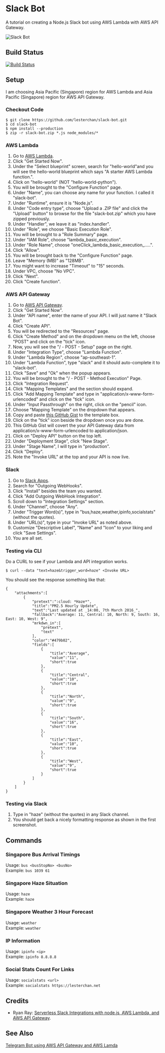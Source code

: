 # Slack Bot
A tutorial on creating a Node.js Slack bot using AWS Lambda with AWS API Gateway.

![Slack Bot](https://c2.staticflickr.com/2/1562/25554826086_0e79e3b88d_o.png)

## Build Status
[![Build Status](https://travis-ci.org/lesterchan/slack-bot.svg?branch=master)](https://travis-ci.org/lesterchan/slack-bot)

## Setup
I am choosing Asia Pacific (Singapore) region for AWS Lambda and Asia Pacific (Singapore) region for AWS API Gateway.

### Checkout Code
```
$ git clone https://github.com/lesterchan/slack-bot.git  
$ cd slack-bot  
$ npm install --production  
$ zip -r slack-bot.zip *.js node_modules/*
```

### AWS Lambda
1. Go to [AWS Lambda](https://ap-southeast-1.console.aws.amazon.com/lambda/home?region=ap-southeast-1).
2. Click "Get Started Now".
3. Under the "Select blueprint" screen, search for "hello-world"and you will see the hello-world blueprint which says "A starter AWS Lambda function.".
4. Click on "hello-world" (NOT "hello-world-python").
5. You will be brought to the "Configure Function" page.
6. Under "Name", you can choose any name for your function. I called it "slack-bot".
7. Under "Runtime", ensure it is "Node.js".
8. Under "Code entry type", choose "Upload a .ZIP file" and click the "Upload" button" to browse for the file "slack-bot.zip" which you have zipped previously.
9. Under "Handler", we leave it as "index.handler".
10. Under "Role", we choose "Basic Execution Role".
11. You will be brought to a "Role Summary" page.
12. Under "IAM Role", choose "lambda_basic_execution".
13. Under "Role Name", choose "oneClick_lambda_basic_execution_.....".
14. Click "Allow".
15. You will be brought back to the "Configure Function" page.
16. Leave "Memory (MB)" as "128MB".
17. You might want to increase "Timeout" to "15" seconds.
18. Under VPC, choose "No VPC".
19. Click "Next".
20. Click "Create function".

### AWS API Gateway
1. Go to [AWS API Gateway](https://ap-southeast-1.console.aws.amazon.com/apigateway/home?region=ap-southeast-1).
2. Click "Get Started Now".
3. Under "API name", enter the name of your API. I will just name it "Slack Bot".
4. Click "Create API".
5. You will be redirected to the "Resources" page.
6. Click "Create Method" and on the dropdown menu on the left, choose "POST" and click on the "tick" icon.
7. Now, you will see the "/ - POST - Setup" page on the right.
8. Under "Integration Type", choose "Lambda Function".
9. Under "Lambda Region", choose "ap-southeast-1".
10. Under "Lambda Function", type "slack" and it should auto-complete it to "slack-bot".
11. Click "Save" and "Ok" when the popup appears.
12. You will be brought to the "/ - POST - Method Execution" Page.
13. Click "Integration Request".
14. Click "Mapping Templates" and the section should expand.
15. Click "Add Mapping Template" and type in "application/x-www-form-urlencoded" and click on the "tick" icon.
16. Under "Input Passthrough" on the right, click on the "pencil" icon.
16. Choose "Mapping Template" on the dropdown that appears.
17. Copy and paste [this GitHub Gist](https://gist.githubusercontent.com/ryanray/668022ad2432e38493df/raw/a3b8c765791ac6cfc15811a5dcb2d97056adc107/aws-api-gateway-form-to-json.ftl) to the template box.
18. Click on the "tick" icon beside the dropdown once you are done.
19. This GitHub Gist will covert the your API Gateway data from application/x-www-form-urlencoded to application/json.
20. Click on "Deploy API" button on the top left.
21. Under "Deployment Stage", click "New Stage".
22. Under "Stage Name", I will type in "production".
23. Click "Deploy".
24. Note the "Invoke URL" at the top and your API is now live.

### Slack
1. Go to [Slack Apps](https://slack.com/apps).
2. Search for "Outgoing WebHooks".
3. Click "Install" besides the team you wanted.
4. Click "Add Outgoing WebHook Integration".
5. Scroll down to "Integration Settings" section.
6. Under "Channel", choose "Any".
7. Under "Trigger Word(s)", type in "bus,haze,weather,ipinfo,socialstats" (without the quotes).
8. Under "URL(s)", type in your "Invoke URL" as noted above.
9. Customize "Descriptive Label", "Name" and "Icon" to your liking and click "Save Settings".
10. You are all set.

### Testing via CLI
Do a CURL to see if your Lambda and API integration works.  
```
$ curl --data "text=haze&trigger_word=haze" <Invoke URL>
```

You should see the response something like that:  
```
{  
    "attachments":[  
        {  
            "pretext":":cloud: *Haze*",
            "title":"PM2.5 Hourly Update",
            "text":"Last updated at _14:00, 7th March 2016_",
            "fallback":"Average: 11, Central: 10, North: 9, South: 16, East: 10, West: 9",
            "mrkdwn_in":[  
                "pretext",
                "text"
            ],
            "color":"#479b02",
            "fields":[  
                {  
                    "title":"Average",
                    "value":"11",
                    "short":true
                },
                {  
                    "title":"Central",
                    "value":"10",
                    "short":true
                },
                {  
                    "title":"North",
                    "value":"9",
                    "short":true
                },
                {  
                    "title":"South",
                    "value":"16",
                    "short":true
                },
                {  
                    "title":"East",
                    "value":"10",
                    "short":true
                },
                {  
                    "title":"West",
                    "value":"9",
                    "short":true
                }
            ]
        }
    ]
}
```

### Testing via Slack
1. Type in "haze" (without the quotes) in any Slack channel.
2. You should get back a nicely formatting response as shown in the first screenshot.

## Commands
### Singapore Bus Arrival Timings 
Usage: ```bus <busStopNo> <busNo>```  
Example: ```bus 1039 61```

### Singapore Haze Situation
Usage: ```haze```  
Example: ```haze```

### Singapore Weather 3 Hour Forecast
Usage: ```weather```  
Example: ```weather```

### IP Information
Usage: ```ipinfo <ip>```  
Example: ```ipinfo 8.8.8.8```

### Social Stats Count For Links
Usage: ```socialstats <url>```  
Example: ```socialstats https://lesterchan.net```

## Credits
* Ryan Ray: [Serverless Slack Integrations with node.js, AWS Lambda, and AWS API Gateway](http://www.ryanray.me/serverless-slack-integrations).

## See Also
[Telegram Bot using AWS API Gateway and AWS Lamda](https://github.com/lesterchan/telegram-bot)
